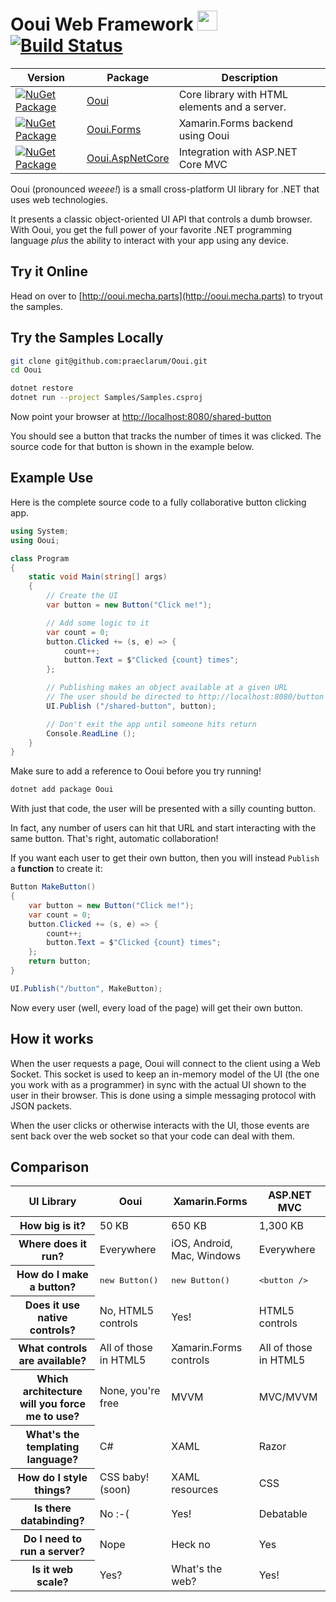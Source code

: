 # Ooui Web Framework <img src="https://github.com/praeclarum/Ooui/raw/master/Documentation/Icon.png" height="32"> [![Build Status](https://www.bitrise.io/app/86585e168136767d/status.svg?token=G9Svvnv_NvG40gcqu48RNQ)](https://www.bitrise.io/app/86585e168136767d)

| Version | Package | Description |
| ------- | ------- | ----------- |
| [![NuGet Package](https://img.shields.io/nuget/v/Ooui.svg)](https://www.nuget.org/packages/Ooui) | [Ooui](https://www.nuget.org/packages/Ooui) | Core library with HTML elements and a server. |
| [![NuGet Package](https://img.shields.io/nuget/v/Ooui.Forms.svg)](https://www.nuget.org/packages/Ooui.Forms) | [Ooui.Forms](https://www.nuget.org/packages/Ooui.Forms) | Xamarin.Forms backend using Ooui |
| [![NuGet Package](https://img.shields.io/nuget/v/Ooui.AspNetCore.svg)](https://www.nuget.org/packages/Ooui.AspNetCore) | [Ooui.AspNetCore](https://www.nuget.org/packages/Ooui.AspNetCore) | Integration with ASP.NET Core MVC |

Ooui (pronounced *weeee!*) is a small cross-platform UI library for .NET that uses web technologies.

It presents a classic object-oriented UI API that controls a dumb browser. With Ooui, you get the full power of your favorite .NET programming language *plus* the ability to interact with your app using any device.


## Try it Online

Head on over to [http://ooui.mecha.parts](http://ooui.mecha.parts) to tryout the samples.


## Try the Samples Locally

```bash
git clone git@github.com:praeclarum/Ooui.git
cd Ooui

dotnet restore
dotnet run --project Samples/Samples.csproj
```

Now point your browser at [http://localhost:8080/shared-button](http://localhost:8080/shared-button)

You should see a button that tracks the number of times it was clicked.
The source code for that button is shown in the example below.


## Example Use

Here is the complete source code to a fully collaborative button clicking app.

```csharp
using System;
using Ooui;

class Program
{
    static void Main(string[] args)
    {
        // Create the UI
        var button = new Button("Click me!");

        // Add some logic to it
        var count = 0;
        button.Clicked += (s, e) => {
            count++;
            button.Text = $"Clicked {count} times";
        };

        // Publishing makes an object available at a given URL
        // The user should be directed to http://localhost:8080/button
        UI.Publish ("/shared-button", button);

        // Don't exit the app until someone hits return
        Console.ReadLine ();
    }
}
```

Make sure to add a reference to Ooui before you try running!

```bash
dotnet add package Ooui
```

With just that code, the user will be presented with a silly counting button.

In fact, any number of users can hit that URL and start interacting with the same button. That's right, automatic collaboration!

If you want each user to get their own button, then you will instead `Publish` a **function** to create it:

```csharp
Button MakeButton()
{
    var button = new Button("Click me!");
    var count = 0;
    button.Clicked += (s, e) => {
        count++;
        button.Text = $"Clicked {count} times";
    };
    return button;
}

UI.Publish("/button", MakeButton);
```

Now every user (well, every load of the page) will get their own button.


## How it works

When the user requests a page, Ooui will connect to the client using a Web Socket. This socket is used to keep an in-memory model of the UI (the one you work with as a programmer) in sync with the actual UI shown to the user in their browser. This is done using a simple messaging protocol with JSON packets.

When the user clicks or otherwise interacts with the UI, those events are sent back over the web socket so that your code can deal with them.


## Comparison

<table>
<thead><tr><th>UI Library</th><th>Ooui</th><th>Xamarin.Forms</th><th>ASP.NET MVC</th></tr></thead>

<tr>
<th>How big is it?</th>
<td>50 KB</td>
<td>650 KB</td>
<td>1,300 KB</td>
</tr>

<tr>
<th>Where does it run?</th>
<td>Everywhere</td>
<td>iOS, Android, Mac, Windows</td>
<td>Everywhere</td>
</tr>

<tr>
<th>How do I make a button?</th>
<td><pre>new Button()</pre></td>
<td><pre>new Button()</pre></td>
<td><pre>&lt;button /&gt;</pre></td>
</tr>

<tr>
<th>Does it use native controls?</th>
<td>No, HTML5 controls</td>
<td>Yes!</td>
<td>HTML5 controls</td>
</tr>

<tr>
<th>What controls are available?</th>
<td>All of those in HTML5</td>
<td>Xamarin.Forms controls</td>
<td>All of those in HTML5</td>
</tr>

<tr>
<th>Which architecture will you force me to use?</th>
<td>None, you're free</td>
<td>MVVM</td>
<td>MVC/MVVM</td>
</tr>

<tr>
<th>What's the templating language?</th>
<td>C#</td>
<td>XAML</td>
<td>Razor</td>
</tr>

<tr>
<th>How do I style things?</th>
<td>CSS baby! (soon)</td>
<td>XAML resources</td>
<td>CSS</td>
</tr>

<tr>
<th>Is there databinding?</th>
<td>No :-(</td>
<td>Yes!</td>
<td>Debatable</td>
</tr>

<tr>
<th>Do I need to run a server?</th>
<td>Nope</td>
<td>Heck no</td>
<td>Yes</td>
</tr>

<tr>
<th>Is it web scale?</th>
<td>Yes?</td>
<td>What's the web?</td>
<td>Yes!</td>
</tr>



</table>

